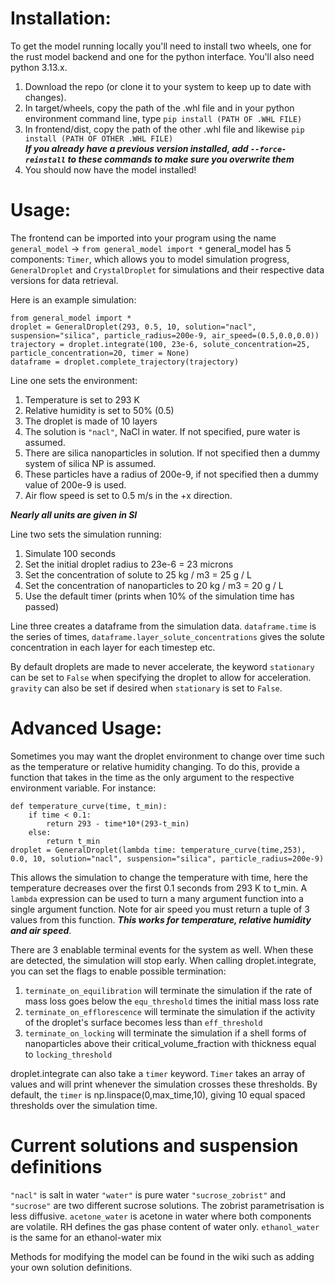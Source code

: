 # Installation:
To get the model running locally you'll need to install two wheels, one for the rust model backend and one for the python interface. You'll also need python 3.13.x.
1. Download the repo (or clone it to your system to keep up to date with changes).
2. In target/wheels, copy the path of the .whl file and in your python environment command line, type `pip install (PATH OF .WHL FILE)`
3. In frontend/dist, copy the path of the other .whl file and likewise `pip install (PATH OF OTHER .WHL FILE)` \
***If you already have a previous version installed, add `--force-reinstall` to these commands to make sure you overwrite them***
4. You should now have the model installed!

# Usage:
The frontend can be imported into your program using the name `general_model`
-> `from general_model import *`
general_model has 5 components: `Timer`, which allows you to model simulation progress, `GeneralDroplet` and `CrystalDroplet` for simulations and their respective data versions for data retrieval.

Here is an example simulation:
```
from general_model import *
droplet = GeneralDroplet(293, 0.5, 10, solution="nacl", suspension="silica", particle_radius=200e-9, air_speed=(0.5,0.0,0.0))
trajectory = droplet.integrate(100, 23e-6, solute_concentration=25, particle_concentration=20, timer = None)
dataframe = droplet.complete_trajectory(trajectory)
```
Line one sets the environment:
1. Temperature is set to 293 K
2. Relative humidity is set to 50% (0.5)
3. The droplet is made of 10 layers
4. The solution is `"nacl"`, NaCl in water. If not specified, pure water is assumed.
5. There are silica nanoparticles in solution. If not specified then a dummy system of silica NP is assumed. 
6. These particles have a radius of 200e-9, if not specified then a dummy value of 200e-9 is used.
7. Air flow speed is set to 0.5 m/s in the +x direction.

***Nearly all units are given in SI***

Line two sets the simulation running:
1. Simulate 100 seconds
2. Set the initial droplet radius to 23e-6 = 23 microns
3. Set the concentration of solute to 25 kg / m3 = 25 g / L
4. Set the concentration of nanoparticles to 20 kg / m3 = 20 g / L
5. Use the default timer (prints when 10% of the simulation time has passed)

Line three creates a dataframe from the simulation data. `dataframe.time` is the series of times, `dataframe.layer_solute_concentrations` gives the solute concentration in each layer for each timestep etc. 

By default droplets are made to never accelerate, the keyword `stationary` can be set to `False` when specifying the droplet to allow for acceleration. `gravity` can also be set if desired when `stationary` is set to `False`.
# Advanced Usage:
Sometimes you may want the droplet environment to change over time such as the temperature or relative humidity changing. To do this, provide a function that takes in the time as the only argument to the respective environment variable.
For instance:
```
def temperature_curve(time, t_min):
    if time < 0.1:
        return 293 - time*10*(293-t_min)
    else:
        return t_min
droplet = GeneralDroplet(lambda time: temperature_curve(time,253), 0.0, 10, solution="nacl", suspension="silica", particle_radius=200e-9)
```
This allows the simulation to change the temperature with time, here the temperature decreases over the first 0.1 seconds from 293 K to t_min. A `lambda` expression can be used to turn a many argument function into a single argument function. Note for air speed you must return a tuple of 3 values from this function.
***This works for temperature, relative humidity and air speed***. 

There are 3 enablable terminal events for the system as well. When these are detected, the simulation will stop early. When calling droplet.integrate, you can set the flags to enable possible termination:
1. `terminate_on_equilibration` will terminate the simulation if the rate of mass loss goes below the `equ_threshold` times the initial mass loss rate
2. `terminate_on_efflorescence` will terminate the simulation if the activity of the droplet's surface becomes less than `eff_threshold`
3. `terminate_on_locking` will terminate the simulation if a shell forms of nanoparticles above their critical_volume_fraction with thickness equal to `locking_threshold`

droplet.integrate can also take a `timer` keyword. `Timer` takes an array of values and will print whenever the simulation crosses these thresholds. By default, the `timer` is np.linspace(0,max_time,10), giving 10 equal spaced thresholds over the simulation time.

# Current solutions and suspension definitions
`"nacl"` is salt in water
`"water"` is pure water
`"sucrose_zobrist"` and `"sucrose"` are two different sucrose solutions. The zobrist parametrisation is less diffusive.
`acetone_water` is acetone in water where both components are volatile. RH defines the gas phase content of water only.
`ethanol_water` is the same for an ethanol-water mix

Methods for modifying the model can be found in the wiki such as adding your own solution definitions.


